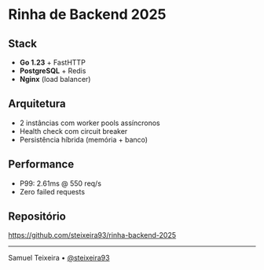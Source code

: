 # Rinha de Backend 2025

## Stack
- **Go 1.23** + FastHTTP
- **PostgreSQL** + Redis
- **Nginx** (load balancer)

## Arquitetura
- 2 instâncias com worker pools assíncronos
- Health check com circuit breaker
- Persistência híbrida (memória + banco)

## Performance
- P99: 2.61ms @ 550 req/s
- Zero failed requests

## Repositório
https://github.com/steixeira93/rinha-backend-2025

---
Samuel Teixeira • [@steixeira93](https://github.com/steixeira93)
